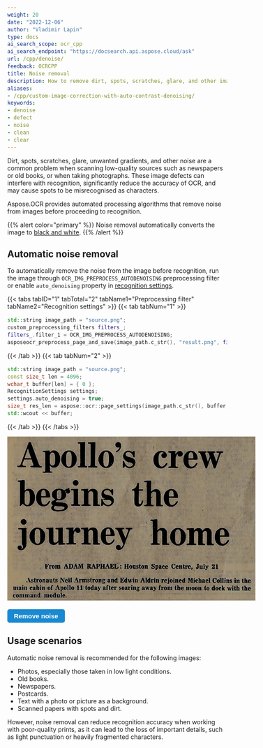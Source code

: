 ```yaml
---
weight: 20
date: "2022-12-06"
author: "Vladimir Lapin"
type: docs
ai_search_scope: ocr_cpp
ai_search_endpoint: "https://docsearch.api.aspose.cloud/ask"
url: /cpp/denoise/
feedback: OCRCPP
title: Noise removal
description: How to remove dirt, spots, scratches, glare, and other image defects to improve recognition accuracy.
aliases:
- /cpp/custom-image-correction-with-auto-contrast-denoising/
keywords:
- denoise
- defect
- noise
- clean
- clear
---
```


<style>
	button {
		cursor: pointer;
		margin-right: 20px;
		padding: 7px 15px;
		border: none;
		border-radius: 5px;
		background-color: #1a89d0;
		font-weight: 700;
		font-size: 15px;
		color: #ffffff;
	}

	button:hover {
		background-color: #3071a9;
	}

	button:focus {
		outline: none;
	}

	.duo {
		position: relative;
		width: 569px;
		height: 376px;
		margin-bottom: 20px;
	}

	.duo > img {
		position: absolute;
	}
</style>

Dirt, spots, scratches, glare, unwanted gradients, and other noise are a common problem when scanning low-quality sources such as newspapers or old books, or when taking photographs. These image defects can interfere with recognition, significantly reduce the accuracy of OCR, and may cause spots to be misrecognised as characters.

Aspose.OCR provides automated processing algorithms that remove noise from images before proceeding to recognition.

{{% alert color="primary" %}} 
Noise removal automatically converts the image to [black and white](/ocr/cpp/binarization/#automatically-converting-the-image-to-black-and-white).
{{% /alert %}}

## Automatic noise removal

To automatically remove the noise from the image before recognition, run the image through `OCR_IMG_PREPROCESS_AUTODENOISING` preprocessing filter or enable `auto_denoising` property in [recognition settings](https://reference.aspose.com/ocr/cpp/struct/recognition_settings).

{{< tabs tabID="1" tabTotal="2" tabName1="Preprocessing filter" tabName2="Recognition settings" >}}
{{< tab tabNum="1" >}}
```cpp
std::string image_path = "source.png";
custom_preprocessing_filters filters_;
filters_.filter_1 = OCR_IMG_PREPROCESS_AUTODENOISING;
asposeocr_preprocess_page_and_save(image_path.c_str(), "result.png", filters_);
```
{{< /tab >}}
{{< tab tabNum="2" >}}
```cpp
std::string image_path = "source.png";
const size_t len = 4096;
wchar_t buffer[len] = { 0 };
RecognitionSettings settings;
settings.auto_denoising = true;
size_t res_len = aspose::ocr::page_settings(image_path.c_str(), buffer, len, settings);
std::wcout << buffer;
```
{{< /tab >}}
{{< /tabs >}}

<div class="duo">
	<img src="origin.png" alt="Noisy image" />
	<img src="result.png" alt="Denoised image" style="display: none;" />
</div>
<button onclick="triggerSkew(this)">Remove noise</button>
<script>
	function triggerSkew(obj)
	{
		let images = $(".duo > img");
		let skewed = images.eq(0).is(":visible");
		if(skewed)
		{
			images.eq(1).show(200);
			images.eq(0).hide(200);
			$(obj).text("Revert to original image");
		}
		else
		{
			images.eq(0).show(200);
			images.eq(1).hide(200);
			$(obj).text("Remove noise");
		}
	}
</script>

## Usage scenarios

Automatic noise removal is recommended for the following images:

- Photos, especially those taken in low light conditions.
- Old books.
- Newspapers.
- Postcards.
- Text with a photo or picture as a background.
- Scanned papers with spots and dirt.

However, noise removal can reduce recognition accuracy when working with poor-quality prints, as it can lead to the loss of important details, such as light punctuation or heavily fragmented characters.
